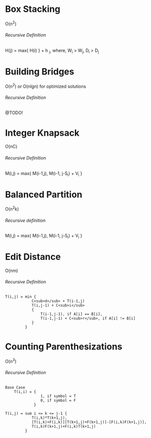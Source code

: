 # Box Stacking
O(n<sup>2</sup>)

###### Recursive Definition
H(j) = max{ H(i) } + h <sub>j</sub>, where, W<sub>i</sub> > W<sub>j</sub>, D<sub>i</sub> > D<sub>j</sub>

# Building Bridges
O(n<sup>2</sup>) or O(nlgn) for optimized solutions

###### Recursive Definition

@TODO!

# Integer Knapsack
O(nC)

###### Recursive Definition
M(i,j) = max{ M(i-1,j), M(i-1, j-S<sub>i</sub>) + V<sub>i</sub> }

# Balanced Partition
O(n<sup>2</sup>k)

###### Recursive definition
M(i,j) = max{ M(i-1,j), M(i-1, j-S<sub>i</sub>) + V<sub>i</sub> }

# Edit Distance
O(nm)

###### Recursive Definition
    T(i,j) = min {
                C<sub>d</sub> + T(i-1,j)
                T(i,j-1) + C<sub>i</sub>
                {
                    T(i-1,j-1), if A[i] == B[i],
                    T(i-1,j-1) + C<sub>r</sub>, if A[i] != B[i]
                }
             }

# Counting Parenthesizations
O(n<sup>3</sup>)

###### Recursive Definition
    Base Case
        T(i,i) = {
                    1, if symbol = T
                    0, if symbol = F
                 }
               
    T(i,j) = sum i <= k <= j-1 {
                T(i,k)*T(k+1,j),
                [T(i,k)+F(i,k)][T(k+1,j)+F(k+1,j)]-[F(i,k)F(k+1,j)],
                T(i,k)F(k+1,j)+F(i,k)T(k+1,j)
             }